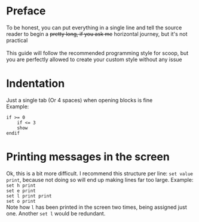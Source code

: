 # Preface
To be honest, you can put everything in a single line and tell the source reader to begin a ~~pretty long, if you ask me~~ horizontal journey, but it's not practical
<br>
<br>
This guide will follow the recommended programming style for scoop, but you are perfectly allowed to create your custom style without any issue

# Indentation

Just a single tab (Or 4 spaces) when opening blocks is fine
<br> Example:<br>
```
if >= 0
    if <= 3
    show
endif
```

# Printing messages in the screen

Ok, this is a bit more difficult. I recommend this structure per line: `set value print`,
because not doing so will end up making lines far too large.
Example:<br>
`set h print` <br>
`set e print` <br>
`set l print print` <br>
`set o print`<br>
Note how `l` has been printed in the screen two times, being assigned just one. Another `set l` would be redundant.
